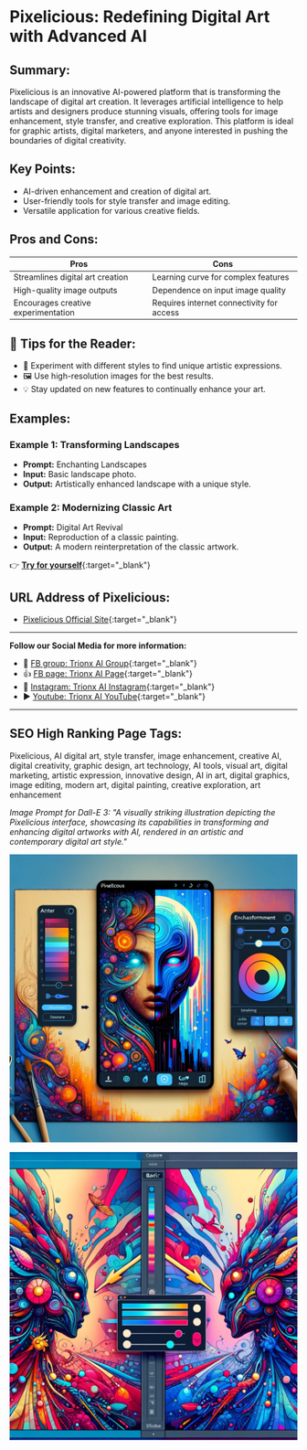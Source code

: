 

# Pixelicious: Redefining Digital Art with Advanced AI

## Summary:
Pixelicious is an innovative AI-powered platform that is transforming the landscape of digital art creation. It leverages artificial intelligence to help artists and designers produce stunning visuals, offering tools for image enhancement, style transfer, and creative exploration. This platform is ideal for graphic artists, digital marketers, and anyone interested in pushing the boundaries of digital creativity.

## Key Points:
- AI-driven enhancement and creation of digital art.
- User-friendly tools for style transfer and image editing.
- Versatile application for various creative fields.

## Pros and Cons:

| Pros                                | Cons                                      |
|-------------------------------------|-------------------------------------------|
| Streamlines digital art creation    | Learning curve for complex features       |
| High-quality image outputs          | Dependence on input image quality         |
| Encourages creative experimentation | Requires internet connectivity for access |

## 🌟 Tips for the Reader:
- 🎨 Experiment with different styles to find unique artistic expressions.
- 🖼️ Use high-resolution images for the best results.
- 💡 Stay updated on new features to continually enhance your art.

## Examples:

### Example 1: Transforming Landscapes
- **Prompt:** Enchanting Landscapes
- **Input:** Basic landscape photo.
- **Output:** Artistically enhanced landscape with a unique style.

### Example 2: Modernizing Classic Art
- **Prompt:** Digital Art Revival
- **Input:** Reproduction of a classic painting.
- **Output:** A modern reinterpretation of the classic artwork.

👉 [**Try for yourself**](<https://www.pixelicious.xyz/>){:target="_blank"}

## URL Address of Pixelicious:
- [Pixelicious Official Site](<https://www.pixelicious.xyz/>){:target="_blank"}

---

**Follow our Social Media for more information:**
- 📘 [FB group: Trionx AI Group](https://www.facebook.com/groups/trionxai){:target="_blank"}
- 👍 [FB page: Trionx AI Page](https://www.facebook.com/ai.trionxai){:target="_blank"}
- 📸 [Instagram: Trionx AI Instagram](https://www.instagram.com/trionxai/){:target="_blank"}
- ▶️ [Youtube: Trionx AI YouTube](https://www.youtube.com/@robotdocs/){:target="_blank"}

---

## SEO High Ranking Page Tags:
Pixelicious, AI digital art, style transfer, image enhancement, creative AI, digital creativity, graphic design, art technology, AI tools, visual art, digital marketing, artistic expression, innovative design, AI in art, digital graphics, image editing, modern art, digital painting, creative exploration, art enhancement


*Image Prompt for Dall-E 3: "A visually striking illustration depicting the Pixelicious interface, showcasing its capabilities in transforming and enhancing digital artworks with AI, rendered in an artistic and contemporary digital art style."*


![Alt text](Pixelicious.png)

![Alt text](<PIX .png>)

